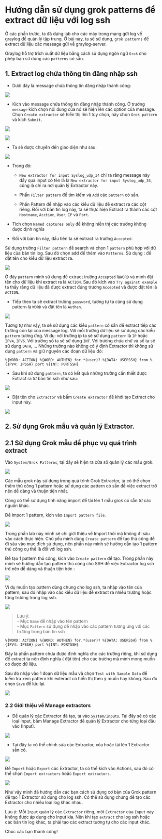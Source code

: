 # Hướng dẫn sử dụng grok patterns để extract dữ liệu với log ssh

Ở các phần trước, ta đã dựng lab cho các máy trong mạng gửi log về graylog để quản lý tập trung. Ở bài này, ta sẽ sử dụng, `grok patterns` để extract dữ liệu các message gửi về graylog-server. 

Graylog hỗ trợ trích xuất dữ liệu bằng cách sử dụng ngôn ngữ `Grok` cho phép bạn sử dụng các `patterns` có sẵn.

## 1. Extract log chứa thông tin đăng nhập ssh

- Dưới đây là message chứa thông tin đăng nhập thành công:

![](../images/gr1.png)

- Kích vào message chứa thông tin đăng nhập thành công. Ở trường `message` kích chọn nội dung của nó sẽ hiện lên các option của message. Chọn `Create extractor` sẽ hiển thị lên 1 tùy chọn, hãy chọn `Grok pattern` và kích `Submit`.

![](../images/gr2.png)

![](../images/gr3.png)

- Ta sẽ được chuyển đến giao diện như sau: 

![](../images/gr4.png)

- Trong đó:

    - `New extractor for input Syslog_udp_34` chỉ ra rằng message này đẩy qua input có tên là là `New extractor for input Syslog_udp_34`, cũng là chỉ ra nơi quản lý Extractor này.  

    - Phần `Filter pattern` để tìm kiếm và `Add` các `pattern` có sẵn. 

    - Phần Pattern để nhập vào các kiểu dữ liệu để extract ra các cột riêng. Đối với bản tin log này, ta sẽ thực hiện Extract ra thành các cột `Hostname`, `Acction`, `User`, `IP` và `Port`.

- Tích chọn `Named captures only` để không hiển thị các trường không được định nghĩa

- Đối với bản tin này, đầu tiên ta sẽ extract ra trường `Accepted`: 

Sử dụng trường `Filter pattern` để search và chọn 1 `pattern` phù hợp với dữ liệu của bản tin log. Sau đó chọn add để thêm vào `Patterns`. Sử dụng : để đặt tên cho kiểu dữ liệu extract ra.

![](../images/gr5.png)

Ở đây `pattern` mình sử dụng để extract trường `Accepted` là`WORD` và mình đặt tên cho dữ liệu khi extract ra là `ACTION`. Sau đó kích vào `Try against example` ta thấy rằng dữ liệu đã được extract đúng trường `Accepted` và được đặt tên là `ACTION`. 

- Tiếp theo ta sẽ extract trường `password`, tương tự ta cũng sử dụng pattern là `WORD` và đặt tên là `Authen`. 

![](../images/gr6.png)

Tương tự như vậy, ta sẽ sử dụng các kiểu `pattern` có sẵn để extract tiếp các trường còn lại của message log. Với mỗi trường dữ liệu sẽ sử dụng các kiểu `pattern` tương ứng. Ví dụ: với trường ip ta sẽ sử dụng `pattern` là `IP` hoặc `IPV4`, `IPV6`. Với trường số ta sẽ sử dụng `INT`. Với trường chứa chữ và số ta sẽ sử dụng `DATA`, ... Những trường nào không có ý định Extractor thì không sử dụng `pattern` và giữ nguyên các đoạn dữ liệu đó:

```
%{WORD: ACTION} %{WORD: AUTHEN} for.*(user)? %{DATA: USERSSH} from %{IPV4: IPSSH} port %{INT: PORTSSH}
```

- Sau khi sử dụng `pattern`, ta có kết quả những trường cần thiết được Extract ra từ bản tin ssh như sau: 

![](../images/gr7.png)

- Đặt tên cho `Extractor` và bấm `Create extractor` để khởi tạo Extract cho input này. 

![](../images/gr8.png)

## 2. Sử dụng Grok mẫu và quản lý Extractor.

## 2.1 Sử dụng Grok mẫu để phục vụ quá trình extract

Vào `System/Grok Patterns`, tại đây sẽ hiện ra cửa sổ quản lý các mẫu grok.

![](../images/gr9.png)

Các mẫu grok này sử dụng trong quá trình Grok Extractor, ta có thể chọn thêm thủ công 1 pattern hoặc sử dụng các pattern có sẵn để việc extract trở nên dễ dàng và thuận tiện nhất.

Cũng có thể sử dụng tính năng import để tải lên 1 mẫu grok có sẵn từ các nguồn khác.

Để import 1 pattern, kích vào `Import pattern file`.

![](../images/gr10.png)

Trong phần lab này mình sẽ chỉ giới thiệu về Import thôi mà không đi sâu vào cách thực hiện. Chủ yếu mình dùng `Create pattern` để tạo thủ công để đi sâu vào mục đích sử dụng, nên phần này mình sẽ hướng dẫn tạo 1 pattern thủ công cụ thể là đối với log ssh.

Để tạo 1 pattern thủ công, kích vào `Create pattern` để tạo. Trong phần này mình sẽ hướng dẫn tạo pattern thủ công cho SSH để việc Extractor log ssh trở nên dễ dàng và thuận tiện hơn :

![](../images/gr12.png)

Ví dụ muốn tạo pattern dùng chung cho log ssh, ta nhập vào tên của pattern, sau đó nhập vào các kiểu dữ liệu để extract ra nhiều trường hoặc từng trường trong log ssh.

![](../images/gr11.png)

> Lưu ý:  
    -  Mục `Name` để nhập vào tên pattern  
    -  Mục `Pattern` sử dụng để nhập vào các pattern tương ứng với các trường trong bản tin ssh

```
%{WORD: ACTION} %{WORD: AUTHEN} for.*(user)? %{DATA: USERSSH} from %{IPV4: IPSSH} port %{INT: PORTSSH}
```
Đây là phần pattern chưa được định nghĩa cho các trường riêng, khi sử dụng để extract ta nên định nghĩa ( đặt tên) cho các trường mà mình mong muốn có được dữ liệu.

Sau đó nhập vào 1 đoạn dữ liệu mẫu và chọn `Test with Sample Data` để kiểm tra xem pattern khi exteract có hiển thị theo ý muốn hay không. Sau đó chọn `Save` để lưu lại.

![](../images/gr13.png)

### 2.2 Giới thiệu về Manage extractors

- Để quản lý các Extractor đã tạo, ta vào `System/Inputs`. Tại đây sẽ có các loại Input, bấm Manage Extractor để quản lý Extractor cho từng loại đầu vào (Input).

![](../images/gr14.png)

- Tại đây ta có thể chỉnh sửa các Extractor, xóa hoặc tải lên 1 Extractor sẵn có.

![](../images/gr15.png)

Để `Import` hoặc `Export` các Extractor, ta có thể kích vào Actions, sau đó có thể chọn `Import extractors` hoặc `Export extractors`. 

![](../images/gr16.png)

Như vậy mình đã hướng dẫn các bạn cách sử dụng cơ bản của Grok pattern để tạo 1 Extractor sử dụng cho log ssh. Có thể sử dụng chúng để tạo các Extractor cho nhiều loại log khác nhau.

Lưu ý: Mỗi `Input` quản lý các `Extractor` riêng, một `Extractor` của `Input` này không được áp dụng cho Input kia. Nên khi tạo `extract` cho log ssh hoặc các bản tin log khác, ta phải tạo các extract tương tự cho các input khác. 

Chúc các bạn thành công!
